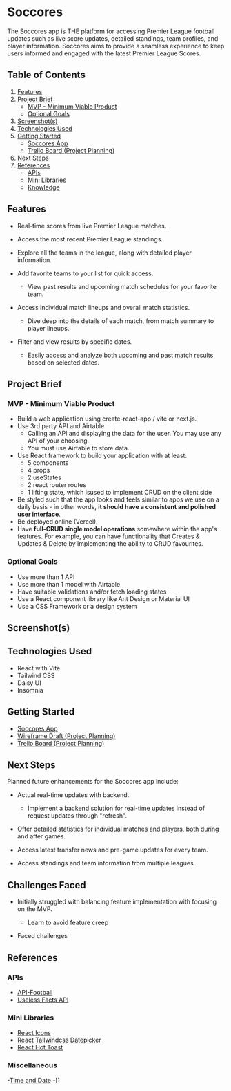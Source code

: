 # Soccores

The Soccores app is THE platform for accessing Premier League football updates such as live score updates, detailed standings, team profiles, and player information. Soccores aims to provide a seamless experience to keep users informed and engaged with the latest Premier League Scores.

## Table of Contents

1. [Features](#features)
1. [Project Brief](#project-brief)
   - [MVP - Minimum Viable Product](#mvp---minimum-viable-product)
   - [Optional Goals](#optional-goals)
1. [Screenshot(s)](#screenshots)
1. [Technologies Used](#technologies-used)
1. [Getting Started](#getting-started)
   - [Soccores App](#soccores-app)
   - [Trello Board (Project Planning)](#trello-board-project-planning)
1. [Next Steps](#next-steps)
1. [References](#references)
   - [APIs](#apis)
   - [Mini Libraries](#mini-libraries)
   - [Knowledge](#knowledge)

## Features

- Real-time scores from live Premier League matches.

- Access the most recent Premier League standings.

- Explore all the teams in the league, along with detailed player information.

- Add favorite teams to your list for quick access.

  - View past results and upcoming match schedules for your favorite team.

- Access individual match lineups and overall match statistics.

  - Dive deep into the details of each match, from match summary to player lineups.

- Filter and view results by specific dates.
  - Easily access and analyze both upcoming and past match results based on selected dates.

## Project Brief

### MVP - Minimum Viable Product

- Build a web application using create-react-app / vite or next.js.
- Use 3rd party API and Airtable
  - Calling an API and displaying the data for the user. You may use any API of your choosing.
  - You must use Airtable to store data.
- Use React framework to build your application with at least:
  - 5 components
  - 4 props
  - 2 useStates
  - 2 react router routes
  - 1 lifting state, which isused to implement CRUD on the client side
- Be styled such that the app looks and feels similar to apps we use on a daily basis - in other words, **it should have a consistent and polished user interface**.
- Be deployed online (Vercel).
- Have **full-CRUD single model operations** somewhere within the app's features. For example, you can have functionality that Creates & Updates & Delete by implementing the ability to CRUD favourites.

### Optional Goals

- Use more than 1 API
- Use more than 1 model with Airtable
- Have suitable validations and/or fetch loading states
- Use a React component library like Ant Design or Material UI
- Use a CSS Framework or a design system

## Screenshot(s)

## Technologies Used

- React with Vite
- Tailwind CSS
- Daisy UI
- Insomnia

## Getting Started

- [Soccores App](https://soccores.vercel.app/)
- [Wireframe Draft (Project Planning)](https://miro.com/app/board/uXjVMm6lVFE=/?share_link_id=778211192354)
- [Trello Board (Project Planning)](https://trello.com/invite/b/aijMVvGr/ATTI936ee6404ee21b6a0b914c63f754835e30A42DA9/football-livescore)

## Next Steps

Planned future enhancements for the Soccores app include:

- Actual real-time updates with backend.

  - Implement a backend solution for real-time updates instead of request updates through "refresh".

- Offer detailed statistics for individual matches and players, both during and after games.

- Access latest transfer news and pre-game updates for every team.

- Access standings and team information from multiple leagues.

## Challenges Faced

- Initially struggled with balancing feature implementation with focusing on the MVP.

  - Learn to avoid feature creep

- Faced challenges

## References

### APIs

- [API-Football](https://www.api-football.com/)
- [Useless Facts API](https://uselessfacts.jsph.pl/)

### Mini Libraries

- [React Icons](https://react-icons.github.io/react-icons/)
- [React Tailwindcss Datepicker](https://react-tailwindcss-datepicker.vercel.app/)
- [React Hot Toast](https://react-hot-toast.com/)

### Miscellaneous

-[Time and Date](https://developer.mozilla.org/en-US/docs/Web/JavaScript/Reference/Global_Objects/Date/toLocaleTimeString)
-[]
